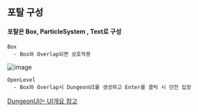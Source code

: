 ## 포탈 구성

#### 포탈은 Box, ParticleSystem , Text로 구성

```
Box
  - Box와 Overlap되면 상호작용
```
![image](https://github.com/user-attachments/assets/df8608d5-e5a6-4898-9efa-69900d7a7e83)


```
OpenLevel
  - Box와 Overlap시 DungeonUI를 생성하고 Enter를 클릭 시 던전 입장
```
[DungeonUI는 UI개요 참고](https://github.com/MinGmin2/UnrealEngine5/blob/main/Outline/Enemy/%EB%AA%AC%EC%8A%A4%ED%84%B0%20%EA%B0%9C%EC%9A%94.md)

